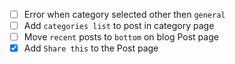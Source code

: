 + [ ] Error when category selected other then `general`
+ [ ] Add `categories list` to post in category page 
+ [ ] Move `recent` posts to `bottom` on blog Post page
+ [x] Add `Share this` to the Post page
